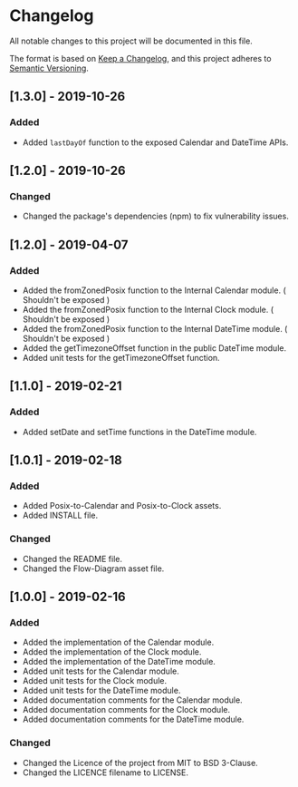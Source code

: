 # Changelog
All notable changes to this project will be documented in this file.

The format is based on [Keep a Changelog](https://keepachangelog.com/en/1.0.0/),
and this project adheres to [Semantic Versioning](https://semver.org/spec/v2.0.0.html).

## [1.3.0] - 2019-10-26
### Added
- Added `lastDayOf` function to the exposed Calendar and DateTime APIs.

## [1.2.0] - 2019-10-26
### Changed
- Changed the package's dependencies (npm) to fix vulnerability issues.

## [1.2.0] - 2019-04-07
### Added
- Added the fromZonedPosix function to the Internal Calendar module. ( Shouldn't be exposed )
- Added the fromZonedPosix function to the Internal Clock module. ( Shouldn't be exposed )
- Added the fromZonedPosix function to the Internal DateTime module. ( Shouldn't be exposed )
- Added the getTimezoneOffset function in the public DateTime module.
- Added unit tests for the getTimezoneOffset function.

## [1.1.0] - 2019-02-21
### Added
- Added setDate and setTime functions in the DateTime module.

## [1.0.1] - 2019-02-18
### Added
- Added Posix-to-Calendar and Posix-to-Clock assets.
- Added INSTALL file.

### Changed
- Changed the README file.
- Changed the Flow-Diagram asset file.

## [1.0.0] - 2019-02-16
### Added
- Added the implementation of the Calendar module.
- Added the implementation of the Clock module.
- Added the implementation of the DateTime module.
- Added unit tests for the Calendar module.
- Added unit tests for the Clock module.
- Added unit tests for the DateTime module.
- Added documentation comments for the Calendar module.
- Added documentation comments for the Clock module.
- Added documentation comments for the DateTime module.

### Changed
- Changed the Licence of the project from MIT to BSD 3-Clause.
- Changed the LICENCE filename to LICENSE.
